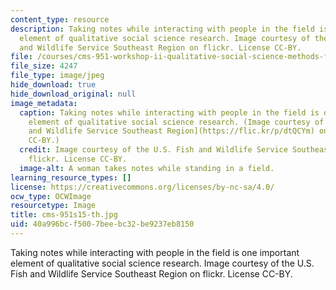 ```yaml
---
content_type: resource
description: Taking notes while interacting with people in the field is one important
  element of qualitative social science research. Image courtesy of the U.S. Fish
  and Wildlife Service Southeast Region on flickr. License CC-BY.
file: /courses/cms-951-workshop-ii-qualitative-social-science-methods-for-media-studies-spring-2015/40a996bcf5007beebc32be9237eb8150_cms-951s15-th.jpg
file_size: 4247
file_type: image/jpeg
hide_download: true
hide_download_original: null
image_metadata:
  caption: Taking notes while interacting with people in the field is one important
    element of qualitative social science research. (Image courtesy of the [U.S. Fish
    and Wildlife Service Southeast Region](https://flic.kr/p/dtQCYm) on flickr. License
    CC-BY.)
  credit: Image courtesy of the U.S. Fish and Wildlife Service Southeast Region on
    flickr. License CC-BY.
  image-alt: A woman takes notes while standing in a field.
learning_resource_types: []
license: https://creativecommons.org/licenses/by-nc-sa/4.0/
ocw_type: OCWImage
resourcetype: Image
title: cms-951s15-th.jpg
uid: 40a996bc-f500-7bee-bc32-be9237eb8150
---
```

Taking notes while interacting with people in the field is one important element of qualitative social science research. Image courtesy of the U.S. Fish and Wildlife Service Southeast Region on flickr. License CC-BY.